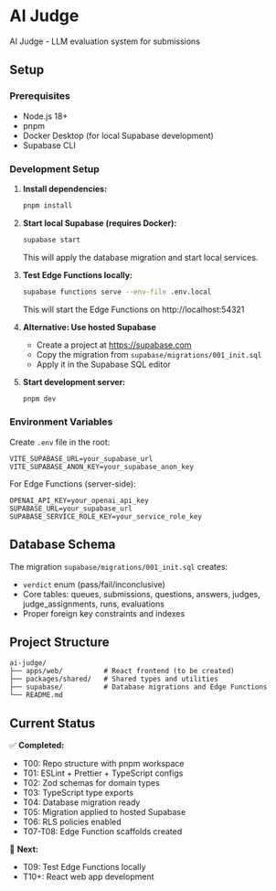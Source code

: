 # AI Judge

AI Judge - LLM evaluation system for submissions

## Setup

### Prerequisites
- Node.js 18+
- pnpm
- Docker Desktop (for local Supabase development)
- Supabase CLI

### Development Setup

1. **Install dependencies:**
   ```bash
   pnpm install
   ```

2. **Start local Supabase (requires Docker):**
   ```bash
   supabase start
   ```
   This will apply the database migration and start local services.

3. **Test Edge Functions locally:**
   ```bash
   supabase functions serve --env-file .env.local
   ```
   This will start the Edge Functions on http://localhost:54321

4. **Alternative: Use hosted Supabase**
   - Create a project at https://supabase.com
   - Copy the migration from `supabase/migrations/001_init.sql`
   - Apply it in the Supabase SQL editor

5. **Start development server:**
   ```bash
   pnpm dev
   ```

### Environment Variables

Create `.env` file in the root:
```env
VITE_SUPABASE_URL=your_supabase_url
VITE_SUPABASE_ANON_KEY=your_supabase_anon_key
```

For Edge Functions (server-side):
```env
OPENAI_API_KEY=your_openai_api_key
SUPABASE_URL=your_supabase_url
SUPABASE_SERVICE_ROLE_KEY=your_service_role_key
```

## Database Schema

The migration `supabase/migrations/001_init.sql` creates:
- `verdict` enum (pass/fail/inconclusive)
- Core tables: queues, submissions, questions, answers, judges, judge_assignments, runs, evaluations
- Proper foreign key constraints and indexes

## Project Structure

```
ai-judge/
├── apps/web/          # React frontend (to be created)
├── packages/shared/   # Shared types and utilities
├── supabase/          # Database migrations and Edge Functions
└── README.md
```

## Current Status

✅ **Completed:**
- T00: Repo structure with pnpm workspace
- T01: ESLint + Prettier + TypeScript configs  
- T02: Zod schemas for domain types
- T03: TypeScript type exports
- T04: Database migration ready
- T05: Migration applied to hosted Supabase
- T06: RLS policies enabled
- T07-T08: Edge Function scaffolds created

🔄 **Next:**
- T09: Test Edge Functions locally
- T10+: React web app development